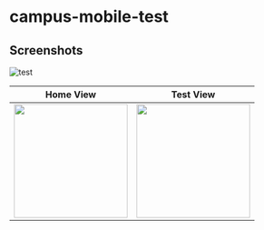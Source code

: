 # campus-mobile-test

## Screenshots
![test](https://github.com/UCSD/campus-mobile/blob/screenshots/screenshots/v5.0/ios/weather_card.png?raw=true "Weather")

Home View  |  Test View
:----------:|:-------------------------:
<img src="https://github.com/UCSD/campus-mobile/blob/screenshots/screenshots/v5.0/ios/weather_card.png?raw=true" width="200" /> | <img src="https://github.com/UCSD/campus-mobile/blob/screenshots/screenshots/v5.0/ios/weather_card.png?raw=true" width="200" />


